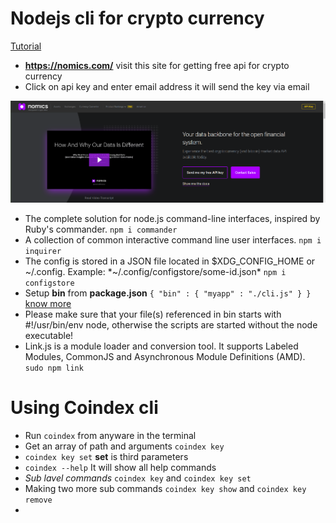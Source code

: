 # Nodejs cli for crypto currency

[Tutorial](https://www.youtube.com/watch?v=-6OAHsde15E)

 - __https://nomics.com/__ visit this site for getting free api for crypto currency
 - Click on api key and enter email address it will send the key via email

 ![API Key](screenshots/1.png)

 - The complete solution for node.js command-line interfaces, inspired by Ruby's commander. `npm i commander`
 - A collection of common interactive command line user interfaces. `npm i inquirer`
 - The config is stored in a JSON file located in $XDG_CONFIG_HOME or ~/.config.
Example: *~/.config/configstore/some-id.json* `npm i configstore`
 - Setup **bin** from **package.json** `{ "bin" : { "myapp" : "./cli.js" } }` [know more](https://docs.npmjs.com/files/package.json#bin) 
 - Please make sure that your file(s) referenced in bin starts with #!/usr/bin/env node, otherwise the scripts are started without the node executable!
 - Link.js is a module loader and conversion tool. It supports Labeled Modules, CommonJS and Asynchronous Module Definitions (AMD). `sudo npm link` 










# Using Coindex cli 

 - Run `coindex` from anyware in the terminal
 - Get an array of path and arguments `coindex key`
 - `coindex key set` **set** is third parameters
 - `coindex --help` It will show all help commands
 - *Sub lavel commands* `coindex key` and `coindex key set`
 - Making two more sub commands `coindex key show` and ``coindex key remove``
 - 